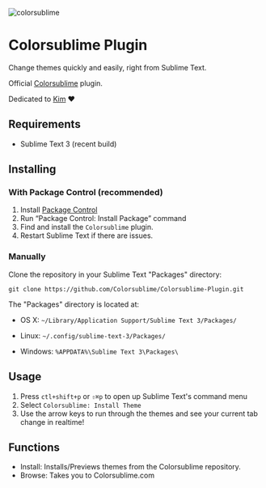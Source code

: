 ![colorsublime](http://colorsublime.com/img/ColorSublime_logo.png)

Colorsublime Plugin
===================

Change themes quickly and easily, right from Sublime Text.

Official [Colorsublime](http://colorsublime.com/) plugin.

Dedicated to [Kim](https://github.com/kimeberz) :heart:

Requirements
------------
* Sublime Text 3 (recent build)

Installing
----------
### With Package Control (recommended)
1. Install [Package Control](https://sublime.wbond.net/installation)
2. Run “Package Control: Install Package” command
3. Find and install the `Colorsublime` plugin.
4. Restart Sublime Text if there are issues.

### Manually
Clone the repository in your Sublime Text "Packages" directory:

    git clone https://github.com/Colorsublime/Colorsublime-Plugin.git


The "Packages" directory is located at:

* OS X: `~/Library/Application Support/Sublime Text 3/Packages/`

* Linux: `~/.config/sublime-text-3/Packages/`

* Windows: `%APPDATA%\Sublime Text 3\Packages\`

Usage
-----
1. Press `ctl+shift+p` or `⇧⌘p` to open up Sublime Text's command menu
2. Select `Colorsublime: Install Theme`
3. Use the arrow keys to run through the themes and see your current tab change in realtime!

Functions
---------
* Install: Installs/Previews themes from the Colorsublime repository.
* Browse: Takes you to Colorsublime.com

